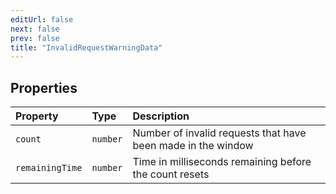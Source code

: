 ```yaml
---
editUrl: false
next: false
prev: false
title: "InvalidRequestWarningData"
---
```


## Properties

| Property | Type | Description |
| :------ | :------ | :------ |
| `count` | `number` | Number of invalid requests that have been made in the window |
| `remainingTime` | `number` | Time in milliseconds remaining before the count resets |

